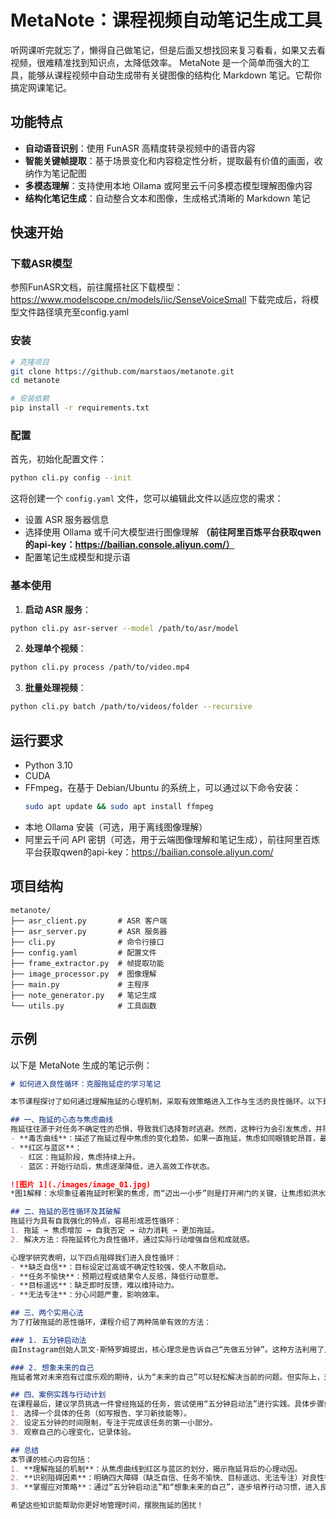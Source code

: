 # MetaNote：课程视频自动笔记生成工具

听网课听完就忘了，懒得自己做笔记，但是后面又想找回来复习看看，如果又去看视频，很难精准找到知识点，太降低效率。
MetaNote 是一个简单而强大的工具，能够从课程视频中自动生成带有关键图像的结构化 Markdown 笔记。它帮你搞定网课笔记。

## 功能特点

- **自动语音识别**：使用 FunASR 高精度转录视频中的语音内容
- **智能关键帧提取**：基于场景变化和内容稳定性分析，提取最有价值的画面，收纳作为笔记配图
- **多模态理解**：支持使用本地 Ollama 或阿里云千问多模态模型理解图像内容
- **结构化笔记生成**：自动整合文本和图像，生成格式清晰的 Markdown 笔记

## 快速开始

### 下载ASR模型
参照FunASR文档，前往魔搭社区下载模型：https://www.modelscope.cn/models/iic/SenseVoiceSmall
下载完成后，将模型文件路径填充至config.yaml

### 安装

```bash
# 克隆项目
git clone https://github.com/marstaos/metanote.git
cd metanote

# 安装依赖
pip install -r requirements.txt
```

### 配置

首先，初始化配置文件：

```bash
python cli.py config --init
```

这将创建一个 `config.yaml` 文件，您可以编辑此文件以适应您的需求：

- 设置 ASR 服务器信息
- 选择使用 Ollama 或千问大模型进行图像理解 **（前往阿里百炼平台获取qwen的api-key：https://bailian.console.aliyun.com/）**
- 配置笔记生成模型和提示语

### 基本使用

1. **启动 ASR 服务**：

```bash
python cli.py asr-server --model /path/to/asr/model
```

2. **处理单个视频**：

```bash
python cli.py process /path/to/video.mp4
```

3. **批量处理视频**：

```bash
python cli.py batch /path/to/videos/folder --recursive
```

## 运行要求

- Python 3.10
- CUDA
- FFmpeg，在基于 Debian/Ubuntu 的系统上，可以通过以下命令安装：
    ```bash
    sudo apt update && sudo apt install ffmpeg
    ```
- 本地 Ollama 安装（可选，用于离线图像理解）
- 阿里云千问 API 密钥（可选，用于云端图像理解和笔记生成），前往阿里百炼平台获取qwen的api-key：https://bailian.console.aliyun.com/

## 项目结构

```
metanote/
├── asr_client.py       # ASR 客户端
├── asr_server.py       # ASR 服务器
├── cli.py              # 命令行接口
├── config.yaml         # 配置文件
├── frame_extractor.py  # 帧提取功能
├── image_processor.py  # 图像理解
├── main.py             # 主程序
├── note_generator.py   # 笔记生成
└── utils.py            # 工具函数
```

## 示例

以下是 MetaNote 生成的笔记示例：

```markdown
# 如何进入良性循环：克服拖延症的学习笔记

本节课程探讨了如何通过理解拖延的心理机制，采取有效策略进入工作与生活的良性循环。以下是主要内容的结构化总结。

## 一、拖延的心态与焦虑曲线
拖延往往源于对任务不确定性的恐惧，导致我们选择暂时逃避。然而，这种行为会引发焦虑，并随着拖延时间的增长而加速上升。  
- **毒舌曲线**：描述了拖延过程中焦虑的变化趋势。如果一直拖延，焦虑如同眼镜蛇昂首，最终变得难以控制。但一旦开始行动，哪怕只是迈出一小步，焦虑也会迅速下降。
- **红区与蓝区**：  
  - 红区：拖延阶段，焦虑持续上升。  
  - 蓝区：开始行动后，焦虑逐渐降低，进入高效工作状态。

![图片 1](./images/image_01.jpg)  
*图1解释：水坝象征着拖延时积累的焦虑，而“迈出一小步”则是打开闸门的关键，让焦虑如洪水般倾泻，从而缓解心理压力。*

## 二、拖延的恶性循环及其破解
拖延行为具有自我强化的特点，容易形成恶性循环：  
1. 拖延 → 焦虑增加 → 自我否定 → 动力消耗 → 更加拖延。  
2. 解决方法：将拖延转化为良性循环，通过实际行动增强自信和成就感。  

心理学研究表明，以下四点阻碍我们进入良性循环：  
- **缺乏自信**：目标设定过高或不确定性较强，使人不敢启动。  
- **任务不愉快**：预期过程或结果令人反感，降低行动意愿。  
- **目标遥远**：缺乏即时反馈，难以维持动力。  
- **无法专注**：分心问题严重，影响效率。

## 三、两个实用心法
为了打破拖延的恶性循环，课程介绍了两种简单有效的方法：

### 1. 五分钟启动法  
由Instagram创始人凯文·斯特罗姆提出，核心理念是告诉自己“先做五分钟”。这种方法利用了人类行为的惯性：一旦开始，继续下去的概率会显著提高。即使最初只想做五分钟，通常也能顺利完成整个任务。  

### 2. 想象未来的自己  
拖延者常对未来抱有过度乐观的期待，认为“未来的自己”可以轻松解决当前的问题。但实际上，这只会加重未来的负担。因此，我们需要重新审视对未来的期望，善待未来的自己，避免把困难推给未来的版本。

## 四、案例实践与行动计划
在课程最后，建议学员挑选一件曾经拖延的任务，尝试使用“五分钟启动法”进行实践。具体步骤如下：  
1. 选择一个具体的任务（如写报告、学习新技能等）。  
2. 设定五分钟的时间限制，专注于完成该任务的第一小部分。  
3. 观察自己的心理变化，记录体验。

## 总结
本节课的核心内容包括：  
1. **理解拖延的机制**：从焦虑曲线到红区与蓝区的划分，揭示拖延背后的心理动因。  
2. **识别阻碍因素**：明确四大障碍（缺乏自信、任务不愉快、目标遥远、无法专注）对良性循环的影响。  
3. **掌握应对策略**：通过“五分钟启动法”和“想象未来的自己”，逐步培养行动习惯，进入良性循环。  

希望这些知识能帮助你更好地管理时间，摆脱拖延的困扰！
```
